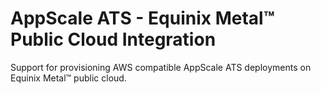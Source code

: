 # AppScale ATS - Equinix Metal™ Public Cloud Integration

Support for provisioning AWS compatible AppScale ATS deployments on
Equinix Metal™ public cloud.
